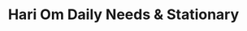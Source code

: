 ---
title: "Hari Om Daily Needs & Stationary"
url: /nagpur/hari-om-daily-needs-und-stationary/
shop: Lebensmittel
---
